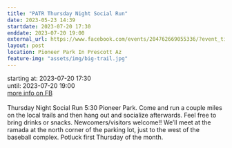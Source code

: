 ```yaml
---
title: "PATR Thursday Night Social Run"
date: 2023-05-23 14:39
startdate: 2023-07-20 17:30
enddate: 2023-07-20 19:00
external_url: https://www.facebook.com/events/204762669055336/?event_time_id=204762709055332
layout: post
location: Pioneer Park In Prescott Az
feature-img: "assets/img/big-trail.jpg"
---
```


starting at: 2023-07-20 17:30<br>until: 2023-07-20 19:00<br><a href="https://www.facebook.com/events/204762669055336/?event_time_id=204762709055332">more info on FB</a><br><br>Thursday Night Social Run 5&#58;30 Pioneer Park.  Come and run a couple miles on the local trails and then hang out and socialize afterwards.  Feel free to bring drinks or snacks. Newcomers/visitors welcome!!  We’ll meet at the ramada at the north corner of the parking lot, just to the west of the baseball complex.  Potluck first Thursday of the month.<br>
  <br>
  
